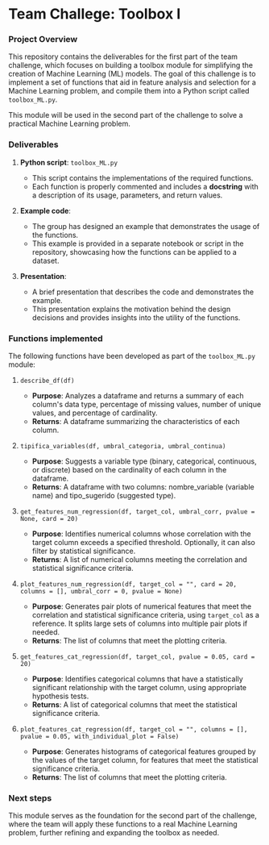 # Team Challege: Toolbox I

### Project Overview

This repository contains the deliverables for the first part of the team challenge, which focuses on building a toolbox module for simplifying the creation of Machine Learning (ML) models. The goal of this challenge is to implement a set of functions that aid in feature analysis and selection for a Machine Learning problem, and compile them into a Python script called `toolbox_ML.py`.

This module will be used in the second part of the challenge to solve a practical Machine Learning problem.

### Deliverables

1. **Python script**: `toolbox_ML.py`

    - This script contains the implementations of the required functions.
    - Each function is properly commented and includes a **docstring** with a description of its  usage, parameters, and return values.
    
2. **Example code**:

    - The group has designed an example that demonstrates the usage of the functions.
    - This example is provided in a separate notebook or script in the repository, showcasing how the functions can be applied to a dataset.
    
3. **Presentation**:

      - A brief presentation that describes the code and demonstrates the example.
      - This presentation explains the motivation behind the design decisions and provides insights into the utility of the functions.

### Functions implemented

The following functions have been developed as part of the `toolbox_ML.py` module:

1. `describe_df(df)`
   - **Purpose**: Analyzes a dataframe and returns a summary of each column's data type, percentage of missing values, number of unique values, and percentage of cardinality.
    - **Returns**: A dataframe summarizing the characteristics of each column.
      
2. `tipifica_variables(df, umbral_categoria, umbral_continua)`
    - **Purpose**: Suggests a variable type (binary, categorical, continuous, or discrete) based on the cardinality of each column in the dataframe.
    - **Returns**: A dataframe with two columns: nombre_variable (variable name) and tipo_sugerido (suggested type).
      
3. `get_features_num_regression(df, target_col, umbral_corr, pvalue = None, card = 20)`
    - **Purpose**: Identifies numerical columns whose correlation with the target column exceeds a specified threshold. Optionally, it can also filter by statistical significance.
    - **Returns**: A list of numerical columns meeting the correlation and statistical significance criteria.
      
4. `plot_features_num_regression(df, target_col = "", card = 20, columns = [], umbral_corr = 0, pvalue = None)`
    - **Purpose**: Generates pair plots of numerical features that meet the correlation and statistical significance criteria, using `target_col` as a reference. It splits large sets of columns into multiple pair plots if needed.
    - **Returns**: The list of columns that meet the plotting criteria.
      
5. `get_features_cat_regression(df, target_col, pvalue = 0.05, card = 20)`
    - **Purpose**: Identifies categorical columns that have a statistically significant relationship with the target column, using appropriate hypothesis tests.
    - **Returns**: A list of categorical columns that meet the statistical significance criteria.
      
6. `plot_features_cat_regression(df, target_col = "", columns = [], pvalue = 0.05, with_individual_plot = False)`
    - **Purpose**: Generates histograms of categorical features grouped by the values of the target column, for features that meet the statistical significance criteria.
    - **Returns**: The list of columns that meet the plotting criteria.

### Next steps

This module serves as the foundation for the second part of the challenge, where the team will apply these functions to a real Machine Learning problem, further refining and expanding the toolbox as needed.
